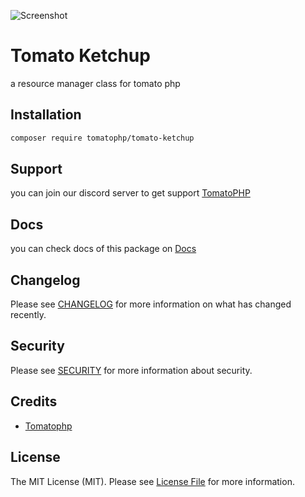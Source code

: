 ![Screenshot](https://github.com/tomatophp/tomato-ketchup/blob/master/art/screenshot.png)

# Tomato Ketchup

a resource manager class for tomato php

## Installation

```bash
composer require tomatophp/tomato-ketchup
```

## Support

you can join our discord server to get support [TomatoPHP](https://discord.gg/Xqmt35Uh)

## Docs

you can check docs of this package on [Docs](https://docs.tomatophp.com/ketchup/get-started)

## Changelog

Please see [CHANGELOG](CHANGELOG.md) for more information on what has changed recently.

## Security

Please see [SECURITY](SECURITY.md) for more information about security.

## Credits

- [Tomatophp](mailto:info@3x1.io)

## License

The MIT License (MIT). Please see [License File](LICENSE.md) for more information.
